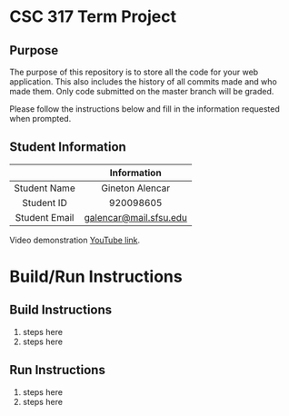 # CSC 317 Term Project

## Purpose

The purpose of this repository is to store all the code for your web application. This also includes the history of all commits made and who made them. Only code submitted on the master branch will be graded.

Please follow the instructions below and fill in the information requested when prompted.

## Student Information

|               | Information   |
|:-------------:|:-------------:|
| Student Name  | Gineton Alencar|
| Student ID    | 920098605      |
| Student Email | galencar@mail.sfsu.edu |

Video demonstration [YouTube link](https://youtu.be/cPMZJJpXf1Q).

# Build/Run Instructions

## Build Instructions
1. steps here
2. steps here

## Run Instructions
1. steps here
2. steps here 